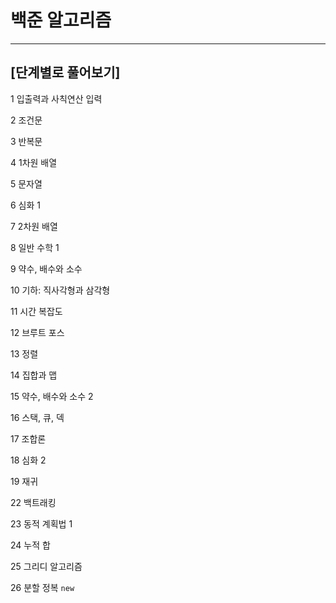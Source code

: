 # 백준 알고리즘

---

## [단계별로 풀어보기]

1 입출력과 사칙연산 입력

2 조건문

3 반복문

4 1차원 배열

5 문자열

6 심화 1

7 2차원 배열

8 일반 수학 1

9 약수, 배수와 소수

10 기하: 직사각형과 삼각형

11 시간 복잡도

12 브루트 포스

13 정렬

14 집합과 맵

15 약수, 배수와 소수 2

16 스택, 큐, 덱

17 조합론

18 심화 2

19 재귀

22 백트래킹

23 동적 계획법 1

24 누적 합

25 그리디 알고리즘

26 분할 정복 `new`
